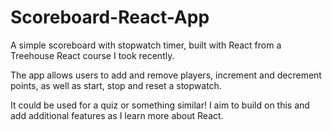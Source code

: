# Scoreboard-React-App
A simple scoreboard with stopwatch timer, built with React from a Treehouse React course I took recently. 

The app allows users to add and remove players, increment and decrement points, as well as start, stop and reset a stopwatch. 

It could be used for a quiz or something similar! I aim to build on this and add additional features as I learn more about React.
